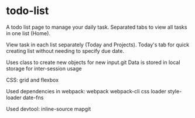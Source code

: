 # todo-list
A todo list page to manage your daily task.
Separated tabs to view all tasks in one list (Home).

View task in each list separately (Today and Projects).
Today's tab for quick creating list without needing to specify due date.

Uses class to create new objects for new input.git 
Data is stored in local storage for inter-session usage


CSS:
grid and flexbox

Used dependencies in webpack: 
webpack
webpack-cli
css loader
style-loader
date-fns

Used devtool:
inline-source mapgit